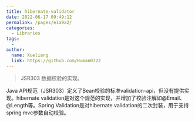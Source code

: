 ```yaml
---
title: hibernate-validator
date: 2022-06-17 09:49:12
permalink: /pages/e1a9a2/
categories:
  - Libraries
tags:
  - 
author: 
  name: Xueliang
  link: https://github.com/Human0722
---
```


> JSR303 数据校验的实现。

Java API规范（JSR303）定义了Bean校验的标准validation-api，但没有提供实现。hibernate validation是对这个规范的实现，并增加了校验注解如@Email、@Length等。Spring Validation是对hibernate validation的二次封装，用于支持spring mvc参数自动校验。
